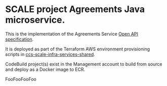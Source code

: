 # SCALE project Agreements Java microservice.

This is the implementation of the Agreements Service [Open API specification](https://github.com/Crown-Commercial-Service/ccs-scale-api-definitions/blob/master/agreements/agreements-service.yaml).

It is deployed as part of the Terraform AWS environment provisioning scripts in [ccs-scale-infra-services-shared](https://github.com/Crown-Commercial-Service/ccs-scale-infra-services-shared).

CodeBuild project(s) exist in the Management account to build from source and deploy as a Docker image to ECR.

FooFooFooFoo
